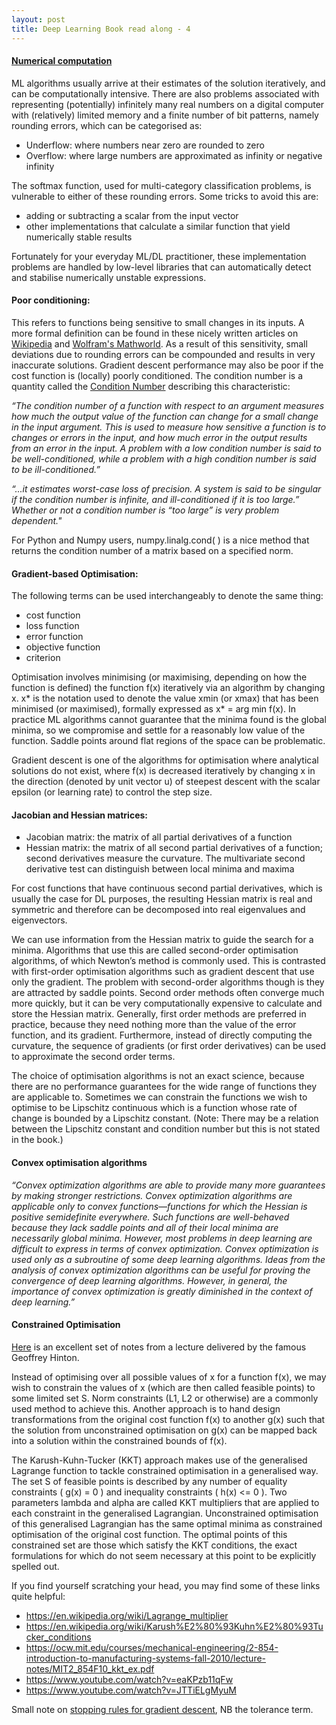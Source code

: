 ```yaml
---
layout: post
title: Deep Learning Book read along - 4
---
```


#### [Numerical computation](http://www.deeplearningbook.org/contents/numerical.html)

ML algorithms usually arrive at their estimates of the solution iteratively, and can be computationally intensive. There are also problems associated with representing (potentially) infinitely many real numbers on a digital computer with (relatively) limited memory and a finite number of bit patterns, namely rounding errors, which can be categorised as:
- Underflow: where numbers near zero are rounded to zero
- Overflow: where large numbers are approximated as infinity or negative infinity

The softmax function, used for multi-category classification problems, is vulnerable to either of these rounding errors. Some tricks to avoid this are:

- adding or subtracting a scalar from the input vector
- other implementations that calculate a similar function that yield numerically stable results

Fortunately for your everyday ML/DL practitioner, these implementation problems are handled by low-level libraries that can automatically detect and stabilise numerically unstable expressions.

#### Poor conditioning:
This refers to functions being sensitive to small changes in its inputs. A more formal definition can be found in these nicely written articles on [Wikipedia](https://en.wikipedia.org/wiki/Condition_number) and [Wolfram's Mathworld](http://mathworld.wolfram.com/ConditionNumber.html). As a result of this sensitivity, small deviations due to rounding errors can be compounded and results in very inaccurate solutions. Gradient descent performance may also be poor if the cost function is (locally) poorly conditioned. The condition number is a quantity called the [Condition Number](http://math.stackexchange.com/questions/675474/what-is-the-practical-impact-of-a-matrixs-condition-number) describing this characteristic:

*“The condition number of a function with respect to an argument measures how much the output value of the function can change for a small change in the input argument. This is used to measure how sensitive a function is to changes or errors in the input, and how much error in the output results from an error in the input. A problem with a low condition number is said to be well-conditioned, while a problem with a high condition number is said to be ill-conditioned.”*

*“...it estimates worst-case loss of precision. A system is said to be singular if the condition number is infinite, and ill-conditioned if it is too large.”
Whether or not a condition number is “too large” is very problem dependent."*

For Python and Numpy users, numpy.linalg.cond( ) is a nice method that returns the condition number of a matrix based on a specified norm.

#### Gradient-based Optimisation:
The following terms can be used interchangeably to denote the same thing:

- cost function
- loss function
- error function
- objective function
- criterion

Optimisation involves minimising (or maximising, depending on how the function is defined) the function f(x) iteratively via an algorithm by changing x. x* is the notation used to denote the value xmin (or xmax) that has been minimised (or maximised), formally expressed as x* = arg min f(x). In practice ML algorithms cannot guarantee that the minima found is the global minima, so we compromise and settle for a reasonably low value of the function. Saddle points around flat regions of the space can be problematic.

Gradient descent is one of the algorithms for optimisation where analytical solutions do not exist, where f(x) is decreased iteratively by changing x in the direction (denoted by unit vector u) of steepest descent with the scalar epsilon (or learning rate) to control the step size.

#### Jacobian and Hessian matrices:
- Jacobian matrix: the matrix of all partial derivatives of a function
- Hessian matrix: the matrix of all second partial derivatives of a function; second derivatives measure the curvature. The multivariate second derivative test can distinguish between local minima and maxima

For cost functions that have continuous second partial derivatives, which is usually the case for DL purposes, the resulting Hessian matrix is real and symmetric and therefore can be decomposed into real eigenvalues and eigenvectors.

We can use information from the Hessian matrix to guide the search for a minima. Algorithms that use this are called second-order optimisation algorithms, of which Newton’s method is commonly used. This is contrasted with first-order optimisation algorithms such as gradient descent that use only the gradient. The problem with second-order algorithms though is they are attracted by saddle points. Second order methods often converge much more quickly, but it can be very computationally expensive to calculate and store the Hessian matrix. Generally, first order methods are preferred in practice, because they need nothing more than the value of the error function, and its gradient. Furthermore, instead of directly computing the curvature, the sequence of gradients (or first order derivatives) can be used to approximate the second order terms.

The choice of optimisation algorithms is not an exact science, because there are no performance guarantees for the wide range of functions they are applicable to. Sometimes we can constrain the functions we wish to optimise to be Lipschitz continuous which is a function whose rate of change is bounded by a Lipschitz constant. (Note: There may be a relation between the Lipschitz constant and condition number but this is not stated in the book.)

#### Convex optimisation algorithms
*“Convex optimization algorithms are able to provide many more guarantees by making stronger restrictions. Convex optimization algorithms are applicable only to convex functions—functions for which the Hessian is positive semidefinite everywhere. Such functions are well-behaved because they lack saddle points and all of their local minima are necessarily global minima. However, most problems in deep learning are difficult to express in terms of convex optimization. Convex optimization is used only as a subroutine of some deep learning algorithms. Ideas from the analysis of convex optimization algorithms can be useful for proving the convergence of deep learning algorithms. However, in general, the importance of convex optimization is greatly diminished in the context of deep learning.”*

#### Constrained Optimisation
[Here](http://www.cs.toronto.edu/~hinton/csc2515/notes/lec6tutorial.pdf) is an excellent set of notes from a lecture delivered by the famous Geoffrey Hinton.

Instead of optimising over all possible values of x for a function f(x), we may wish to constrain the values of x (which are then called feasible points) to some limited set S. Norm constraints (L1, L2 or otherwise) are a commonly used method to achieve this. Another approach is to hand design transformations from the original cost function f(x) to another g(x) such that the solution from unconstrained optimisation on g(x) can be mapped back into a solution within the constrained bounds of f(x).

The Karush-Kuhn-Tucker (KKT) approach makes use of the generalised Lagrange function to tackle constrained optimisation in a generalised way. The set S of feasible points is described by any number of equality constraints ( g(x) = 0 ) and inequality constraints ( h(x) <= 0 ). Two parameters lambda and alpha are called KKT multipliers that are applied to each constraint in the generalised Lagrangian. Unconstrained optimisation of this generalised Lagrangian has the same optimal minima as constrained optimisation of the original cost function. The optimal points of this constrained set are those which satisfy the KKT conditions, the exact formulations for which do not seem necessary at this point to be explicitly spelled out.

If you find yourself scratching your head, you may find some of these links quite helpful:
- https://en.wikipedia.org/wiki/Lagrange_multiplier
- https://en.wikipedia.org/wiki/Karush%E2%80%93Kuhn%E2%80%93Tucker_conditions
- https://ocw.mit.edu/courses/mechanical-engineering/2-854-introduction-to-manufacturing-systems-fall-2010/lecture-notes/MIT2_854F10_kkt_ex.pdf
- https://www.youtube.com/watch?v=eaKPzb11qFw
- https://www.youtube.com/watch?v=JTTiELgMyuM

Small note on [stopping rules for gradient descent](http://stats.stackexchange.com/questions/33136/how-to-define-the-termination-condition-for-gradient-descent), NB the tolerance term.
